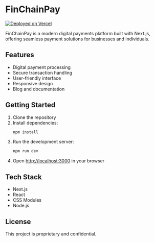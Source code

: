 # FinChainPay

[![Deployed on Vercel](https://vercel.com/button)](https://vercel.com)

FinChainPay is a modern digital payments platform built with Next.js, offering seamless payment solutions for businesses and individuals.

## Features

- Digital payment processing
- Secure transaction handling
- User-friendly interface
- Responsive design
- Blog and documentation

## Getting Started

1. Clone the repository
2. Install dependencies:
   ```bash
   npm install
   ```
3. Run the development server:
   ```bash
   npm run dev
   ```
4. Open [http://localhost:3000](http://localhost:3000) in your browser

## Tech Stack

- Next.js
- React
- CSS Modules
- Node.js

## License

This project is proprietary and confidential.
